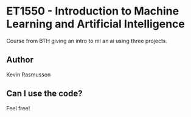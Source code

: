 # ET1550 - Introduction to Machine Learning and Artificial Intelligence

Course from BTH giving an intro to ml an ai using three projects.

## Author

Kevin Rasmusson

## Can I use the code?

Feel free!
